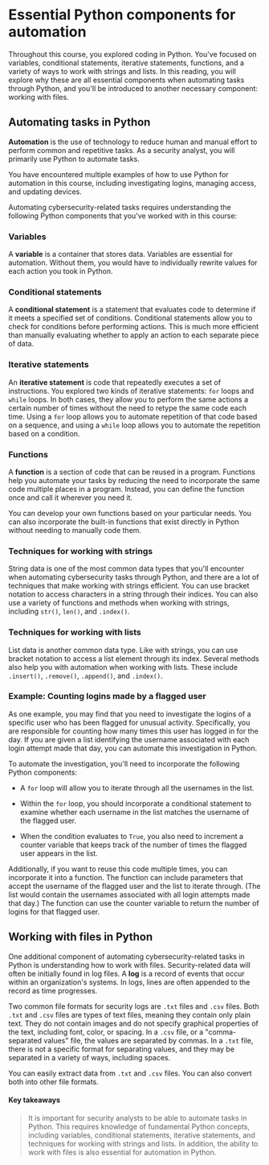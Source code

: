 # Essential Python components for automation
Throughout this course, you explored coding in Python. You've focused on variables, conditional statements, iterative statements, functions, and a variety of ways to work with strings and lists. In this reading, you will explore why these are all essential components when automating tasks through Python, and you'll be introduced to another necessary component: working with files. 

## Automating tasks in Python
**Automation** is the use of technology to reduce human and manual effort to perform common and repetitive tasks. As a security analyst, you will primarily use Python to automate tasks.

You have encountered multiple examples of how to use Python for automation in this course, including investigating logins, managing access, and updating devices.

Automating cybersecurity-related tasks requires understanding the following Python components that you've worked with in this course:

### Variables
A **variable** is a container that stores data. Variables are essential for automation. Without them, you would have to individually rewrite values for each action you took in Python.

### Conditional statements
A **conditional statement** is a statement that evaluates code to determine if it meets a specified set of conditions. Conditional statements allow you to check for conditions before performing actions. This is much more efficient than manually evaluating whether to apply an action to each separate piece of data.

### Iterative statements
An **iterative statement** is code that repeatedly executes a set of instructions. You explored two kinds of iterative statements: `for` loops and `while` loops. In both cases, they allow you to perform the same actions a certain number of times without the need to retype the same code each time. Using a `for` loop allows you to automate repetition of that code based on a sequence, and using a `while` loop allows you to automate the repetition based on a condition.

### Functions
A **function** is a section of code that can be reused in a program. Functions help you automate your tasks by reducing the need to incorporate the same code multiple places in a program. Instead, you can define the function once and call it wherever you need it. 

You can develop your own functions based on your particular needs. You can also incorporate the built-in functions that exist directly in Python without needing to manually code them.

### Techniques for working with strings
String data is one of the most common data types that you'll encounter when automating cybersecurity tasks through Python, and there are a lot of techniques that make working with strings efficient. You can use bracket notation to access characters in a string through their indices. You can also use a variety of functions and methods when working with strings, including `str()`, `len()`, and `.index()`.

### Techniques for working with lists
List data is another common data type. Like with strings, you can use bracket notation to access a list element through its index. Several methods also help you with automation when working with lists. These include `.insert()`, `.remove()`, `.append()`, and `.index()`.

### Example: Counting logins made by a flagged user
As one example, you may find that you need to investigate the logins of a specific user who has been flagged for unusual activity. Specifically, you are responsible for counting how many times this user has logged in for the day. If you are given a list identifying the username associated with each login attempt made that day, you can automate this investigation in Python.

To automate the investigation, you'll need to incorporate the following Python components:

- A `for` loop will allow you to iterate through all the usernames in the list. 

- Within the `for` loop, you should incorporate a conditional statement to examine whether each username in the list matches the username of the flagged user.

- When the condition evaluates to `True`, you also need to increment a counter variable that keeps track of the number of times the flagged user appears in the list.

Additionally, if you want to reuse this code multiple times, you can incorporate it into a function. The function can include parameters that accept the username of the flagged user and the list to iterate through. (The list would contain the usernames associated with all login attempts made that day.) The function can use the counter variable to return the number of logins for that flagged user.

## Working with files in Python
One additional component of automating cybersecurity-related tasks in Python is understanding how to work with files. Security-related data will often be initially found in log files. A **log** is a record of events that occur within an organization's systems. In logs, lines are often appended to the record as time progresses.

Two common file formats for security logs are `.txt` files and `.csv` files. Both `.txt` and `.csv` files are types of text files, meaning they contain only plain text. They do not contain images and do not specify graphical properties of the text, including font, color, or spacing. In a `.csv` file, or a "comma-separated values" file, the values are separated by commas. In a `.txt` file, there is not a specific format for separating values, and they may be separated in a variety of ways, including spaces.

You can easily extract data from `.txt` and `.csv` files. You can also convert both into other file formats.

#### Key takeaways
> It is important for security analysts to be able to automate tasks in Python. This requires knowledge of fundamental Python concepts, including variables, conditional statements, iterative statements, and techniques for working with strings and lists. In addition, the ability to work with files is also essential for automation in Python.
